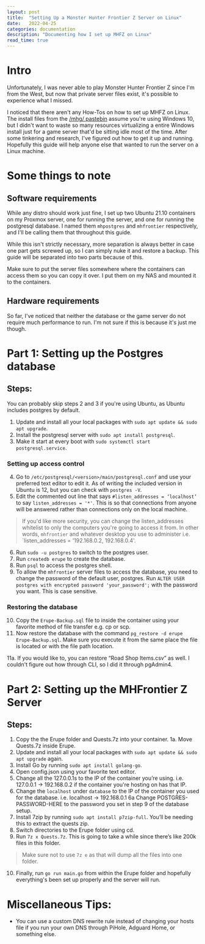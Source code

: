 ```yaml
---
layout: post
title:  "Setting Up a Monster Hunter Frontier Z Server on Linux"
date:   2022-04-25
categories: documentation
description: "Documenting how I set up MHFZ on Linux"
read_time: true
---
```


# Intro

Unfortunately, I was never able to play Monster Hunter Frontier Z since I'm from the West, but now that private server files exist, it's possible to experience what I missed.

I noticed that there aren't any How-Tos on how to set up MHFZ on Linux. The install files from the [/mhg/ pastebin](https://pastebin.com/QqAwZSTC) assume you're using Windows 10, but I didn't want to waste so many resources virtualizing a entire Windows install just for a game server that'd be sitting idle most of the time. After some tinkering and research, I've figured out how to get it up and running. Hopefully this guide will help anyone else that wanted to run the server on a Linux machine.

# Some things to note

## Software requirements

While any distro should work just fine, I set up two Ubuntu 21.10 containers on my Proxmox server, one for running the server, and one for running the postgresql database. I named them `mhpostgres` and `mhfrontier` respectively, and I'll be calling them that throughout this guide.

While this isn't strictly necessary, more separation is always better in case one part gets screwed up, so I can simply nuke it and restore a backup. This guide will be separated into two parts because of this.

Make sure to put the server files somewhere where the containers can access them so you can copy it over. I put them on my NAS and mounted it to the containers. 

## Hardware requirements

So far, I've noticed that neither the database or the game server do not require much performance to run. I'm not sure if this is because it's just me though.

# Part 1: Setting up the Postgres database

## Steps:

You can probably skip steps 2 and 3 if you're using Ubuntu, as Ubuntu includes postgres by default.
1. Update and install all your local packages with `sudo apt update && sudo apt upgrade`.
2. Install the postgresql server with `sudo apt install postgresql`.
3. Make it start at every boot with `sudo systemctl start postgresql.service`.

### Setting up access control

4. Go to `/etc/postgresql/<version>/main/postgresql.conf` and use your preferred text editor to edit it. As of writing the included version in Ubuntu is 12, but you can check with `postgres -V`.
5. Edit the commented out line that says `#listen_addresses = ‘localhost’` to say  `listen_addresses = '*'`.
This is so that connections from anyone will be answered rather than connections only on the local machine.

> If you'd like more security, you can change the listen_addresses whitelist to only the computers you're going to access it from. In other words, `mhfrontier` and whatever desktop you use to administer i.e. `listen_addresses = '192.168.0.2, 192.168.0.4'.

6. Run `sudo -u postgres` to switch to the postgres user.
7. Run `createdb erupe` to create the database.
8. Run `psql` to access the postgres shell.
9. To allow the `mhfrontier` server files to access the database, you need to change the password of the default user, postgres. Run `ALTER USER postgres with encrypted password 'your_password';` with the password you want. This is case sensitive.

### Restoring the database

10. Copy the `Erupe-Backup.sql` file to inside the container using your favorite method of file transfer e.g. cp or scp.
11. Now restore the database with the command `pg_restore -d erupe Erupe-Backup.sql`. Make sure you execute it from the same place the file is located or with the file path location.

11a. If you would like to, you can restore “Road Shop Items.csv” as well. I couldn't figure out how through CLI, so I did it through pgAdmin4.

# Part 2: Setting up the MHFrontier Z Server

## Steps:
1. Copy the the Erupe folder and Quests.7z into your container. 
1a. Move Quests.7z inside Erupe.
2. Update and install all your local packages with `sudo apt update && sudo apt upgrade` again.
3. Install Go by running `sudo apt install golang-go`.
4. Open config.json using your favorite text editor.
5. Change all the 127.0.0.1s to the IP of the container you’re using. i.e. 127.0.0.1 -> 192.168.0.2 if the container you're hosting on has that IP.
6. Change the `localhost` under `database` to the IP of the container you used for the database. i.e. localhost -> 192.168.0.1
6a Change POSTGRES-PASSWORD-HERE to the password you set in step 9 of the database setup.
7. Install 7zip by running `sudo apt install p7zip-full`. You’ll be needing this to extract the quests zip.
8. Switch directories to the Erupe folder using cd.
9. Run `7z x Quests.7z`. This is going to take a while since there’s like 200k files in this folder.
> Make sure not to use `7z e` as that will dump all the files into one folder.

10. Finally, run `go run main.go` from within the Erupe folder and hopefully everything's been set up properly and the server will run.

# Miscellaneous Tips:
* You can use a custom DNS rewrite rule instead of changing your hosts file if you run your own DNS through PiHole, Adguard Home, or something else.